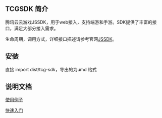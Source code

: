 ## TCGSDK 简介
腾讯云云游戏JSSDK，用于web接入，支持端游和手游。SDK提供了丰富的接口，满足大部分接入需求。

生命周期，调用方式，详细接口描述请参考官网[JSSDK](https://cloud.tencent.com/document/product/1162/46134)。
## 安装

直接 import dist/tcg-sdk，导出的为umd 格式

## 说明文档

[使用例子](demo/demo.html)

[快速入门](https://cloud.tencent.com/document/product/1162/46135)